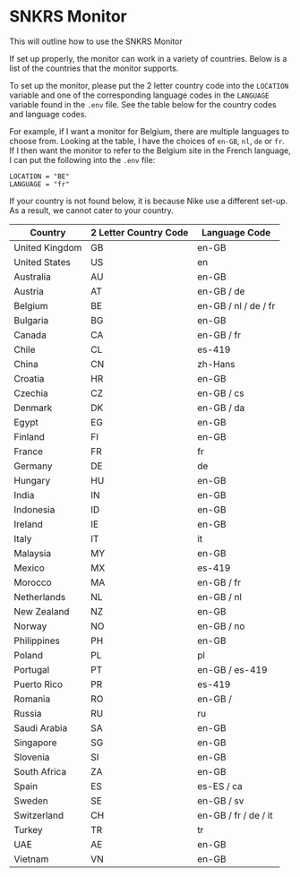 # SNKRS Monitor

This will outline how to use the SNKRS Monitor

If set up properly, the monitor can work in a variety of countries.
Below is a list of the countries that the monitor supports.

To set up the monitor, please put the 2 letter country code into the ```LOCATION``` variable and one of the corresponding language codes in the ```LANGUAGE``` variable found in the ```.env``` file.
See the table below for the country codes and language codes.

For example, if I want a monitor for Belgium, there are multiple languages to choose from.
Looking at the table, I have the choices of ```en-GB```, ```nl```, ```de``` or ```fr```.
If I then want the monitor to refer to the Belgium site in the French language, I can put the following into the ```.env``` file:
```
LOCATION = "BE"
LANGUAGE = "fr"
```

If your country is not found below, it is because Nike use a different set-up.
As a result, we cannot cater to your country.

Country | 2 Letter Country Code | Language Code
--------|-----------------------|--------------
United Kingdom | GB | en-GB
United States | US | en
Australia | AU | en-GB
Austria | AT | en-GB / de
Belgium | BE | en-GB / nl / de / fr
Bulgaria | BG | en-GB
Canada | CA | en-GB / fr
Chile | CL | es-419
China | CN | zh-Hans
Croatia | HR | en-GB
Czechia | CZ | en-GB / cs
Denmark | DK | en-GB / da
Egypt | EG | en-GB
Finland | FI | en-GB
France | FR | fr
Germany | DE | de
Hungary | HU | en-GB
India | IN | en-GB
Indonesia | ID | en-GB
Ireland | IE | en-GB
Italy | IT | it
Malaysia | MY | en-GB
Mexico | MX | es-419
Morocco | MA | en-GB / fr
Netherlands | NL | en-GB / nl 
New Zealand | NZ | en-GB
Norway | NO | en-GB / no
Philippines | PH | en-GB 
Poland | PL | pl
Portugal | PT | en-GB / es-419
Puerto Rico | PR | es-419
Romania | RO | en-GB / 
Russia | RU | ru
Saudi Arabia | SA | en-GB
Singapore | SG | en-GB
Slovenia | SI | en-GB   
South Africa | ZA | en-GB
Spain | ES | es-ES / ca
Sweden | SE | en-GB / sv
Switzerland | CH | en-GB / fr / de / it 
Turkey | TR | tr
UAE | AE | en-GB
Vietnam | VN | en-GB

